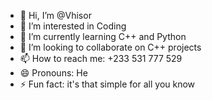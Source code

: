 - 👋 Hi, I’m @Vhisor
- 👀 I’m interested in Coding
- 🌱 I’m currently learning C++ and Python
- 💞️ I’m looking to collaborate on C++ projects
- 📫 How to reach me: +233 531 777 529 
- 😄 Pronouns: He
- ⚡ Fun fact: it's that simple for all you know

<!---
Vhisor/Vhisor is a ✨ special ✨ repository because its `README.md` (this file) appears on your GitHub profile.
You can click the Preview link to take a look at your changes.
--->
